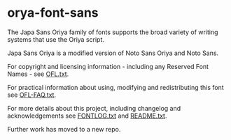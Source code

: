 # orya-font-sans

The Japa Sans Oriya family of fonts supports the broad variety of writing systems that use the Oriya script.

Japa Sans Oriya is a modified version of Noto Sans Oriya and Noto Sans.

For copyright and licensing information - including any Reserved Font Names - see [OFL.txt](OFL.txt).

For practical information about using, modifying and redistributing this font see [OFL-FAQ.txt](OFL-FAQ.txt).

For more details about this project, including changelog and acknowledgements see [FONTLOG.txt](FONTLOG.txt) and [README.txt](README.txt).

Further work has moved to a new repo.
